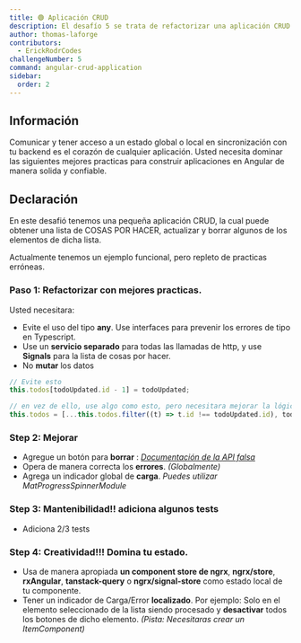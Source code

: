 ```yaml
---
title: 🟢 Aplicación CRUD
description: El desafío 5 se trata de refactorizar una aplicación CRUD.
author: thomas-laforge
contributors:
  - ErickRodrCodes
challengeNumber: 5
command: angular-crud-application
sidebar:
  order: 2
---
```


## Información

Comunicar y tener acceso a un estado global o local en sincronización con tu backend es el corazón de cualquier aplicación. Usted necesita dominar las siguientes mejores practicas para construir aplicaciones en Angular de manera solida y confiable.

## Declaración

En este desafió tenemos una pequeña aplicación CRUD, la cual puede obtener una lista de COSAS POR HACER, actualizar y borrar algunos de los elementos de dicha lista.

Actualmente tenemos un ejemplo funcional, pero repleto de practicas erróneas.

### Paso 1: Refactorizar con mejores practicas.

Usted necesitara:

- Evite el uso del tipo **any**. Use interfaces para prevenir los errores de tipo en Typescript.
- Use un **servicio separado** para todas las llamadas de http, y use **Signals** para la lista de cosas por hacer.
- No **mutar** los datos

```typescript
// Evite esto
this.todos[todoUpdated.id - 1] = todoUpdated;

// en vez de ello, use algo como esto, pero necesitara mejorar la lógica de manera que preserve el mismo orden.
this.todos = [...this.todos.filter((t) => t.id !== todoUpdated.id), todoUpdated];
```

### Step 2: Mejorar

- Agregue un botón para **borrar** : _<a href="https://jsonplaceholder.typicode.com/" target="_blank">Documentación de la API falsa</a>_
- Opera de manera correcta los **errores**. _(Globalmente)_
- Agrega un indicador global de **carga**. _Puedes utilizar MatProgressSpinnerModule_

### Step 3: Mantenibilidad!! adiciona algunos tests

- Adiciona 2/3 tests

### Step 4: Creatividad!!! Domina tu estado.

- Usa de manera apropiada **un component store de ngrx**, **ngrx/store**, **rxAngular**, **tanstack-query** o **ngrx/signal-store** como estado local de tu componente.
- Tener un indicador de Carga/Error **localizado**. Por ejemplo: Solo en el elemento seleccionado de la lista siendo procesado y **desactivar** todos los botones de dicho elemento. _(Pista: Necesitaras crear un ItemComponent)_
